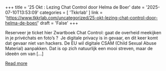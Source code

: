 +++
title = '25 Okt : Lezing Chat Control door Helma de Boer'
date = '2025-07-10T13:53:09'
categories = [ 
 'Tkkrlab' 
] 
link = 'https://www.tkkrlab.com/uncategorized/25-okt-lezing-chat-control-door-helma-de-boer/'
draft = 'False'
+++

Reserveer je ticket hier Zwartboek Chat Control: gaat de overheid meekijken in je privéchats en foto’s ?&#160; Je digitale privacy is in gevaar, en dit keer komt dat gevaar niet van hackers. De EU wil digitale CSAM (Child Sexual Abuse Material) aanpakken. Dat is op zich natuurlijk een mooi streven, maar de ideeën om van [&#8230;]

[Read more](https://www.tkkrlab.com/uncategorized/25-okt-lezing-chat-control-door-helma-de-boer/)